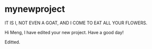 # mynewproject

IT IS I, NOT EVEN A GOAT, AND I COME TO EAT ALL YOUR FLOWERS.

Hi Meng, I have edited your new project. Have a good day! 

Editted.

